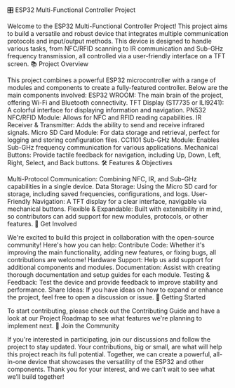 🎛️ ESP32 Multi-Functional Controller Project

Welcome to the ESP32 Multi-Functional Controller Project! This project aims to build a versatile and robust device that integrates multiple communication protocols and input/output methods. This device is designed to handle various tasks, from NFC/RFID scanning to IR communication and Sub-GHz frequency transmission, all controlled via a user-friendly interface on a TFT screen.
📚 Project Overview

This project combines a powerful ESP32 microcontroller with a range of modules and components to create a fully-featured controller. Below are the main components involved:
ESP32 WROOM: The main brain of the project, offering Wi-Fi and Bluetooth connectivity.
TFT Display (ST7735 or ILI9241): A colorful interface for displaying information and navigation.
PN532 NFC/RFID Module: Allows for NFC and RFID reading capabilities.
IR Receiver & Transmitter: Adds the ability to send and receive infrared signals.
Micro SD Card Module: For data storage and retrieval, perfect for logging and storing configuration files.
CC1101 Sub-GHz Module: Enables Sub-GHz frequency communication for various applications.
Mechanical Buttons: Provide tactile feedback for navigation, including Up, Down, Left, Right, Select, and Back buttons.
🛠️ Features & Objectives

Multi-Protocol Communication: Combining NFC, IR, and Sub-GHz capabilities in a single device.
Data Storage: Using the Micro SD card for storage, including saved frequencies, configurations, and logs.
User-Friendly Navigation: A TFT display for a clear interface, navigable via mechanical buttons.
Flexible & Expandable: Built with extensibility in mind, so contributors can add support for new modules, protocols, or other features.
🚀 Get Involved

We're excited to build this project in collaboration with the open-source community! Here's how you can help:
Contribute Code: Whether it's improving the main functionality, adding new features, or fixing bugs, all contributions are welcome!
Hardware Support: Help us add support for additional components and modules.
Documentation: Assist with creating thorough documentation and setup guides for each module.
Testing & Feedback: Test the device and provide feedback to improve stability and performance.
Share Ideas: If you have ideas on how to expand or enhance the project, feel free to open a discussion or issue.
🧰 Getting Started

To start contributing, please check out the Contributing Guide and have a look at our Project Roadmap to see what features we're planning to implement next.
🤝 Join the Community

If you're interested in participating, join our discussions and follow the project to stay updated. Your contributions, big or small, are what will help this project reach its full potential. Together, we can create a powerful, all-in-one device that showcases the versatility of the ESP32 and other components.
Thank you for your interest, and we can’t wait to see what we’ll build together!
